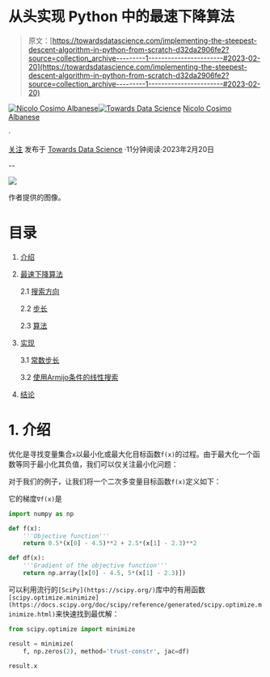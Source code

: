 # 从头实现 Python 中的最速下降算法

> 原文：[https://towardsdatascience.com/implementing-the-steepest-descent-algorithm-in-python-from-scratch-d32da2906fe2?source=collection_archive---------1-----------------------#2023-02-20](https://towardsdatascience.com/implementing-the-steepest-descent-algorithm-in-python-from-scratch-d32da2906fe2?source=collection_archive---------1-----------------------#2023-02-20)

[](https://nicolo-albanese.medium.com/?source=post_page-----d32da2906fe2--------------------------------)[![Nicolo Cosimo Albanese](../Images/9a2c26207146741b58c3742927d09450.png)](https://nicolo-albanese.medium.com/?source=post_page-----d32da2906fe2--------------------------------)[](https://towardsdatascience.com/?source=post_page-----d32da2906fe2--------------------------------)[![Towards Data Science](../Images/a6ff2676ffcc0c7aad8aaf1d79379785.png)](https://towardsdatascience.com/?source=post_page-----d32da2906fe2--------------------------------) [Nicolo Cosimo Albanese](https://nicolo-albanese.medium.com/?source=post_page-----d32da2906fe2--------------------------------)

·

[关注](https://medium.com/m/signin?actionUrl=https%3A%2F%2Fmedium.com%2F_%2Fsubscribe%2Fuser%2F7430df412ec&operation=register&redirect=https%3A%2F%2Ftowardsdatascience.com%2Fimplementing-the-steepest-descent-algorithm-in-python-from-scratch-d32da2906fe2&user=Nicolo+Cosimo+Albanese&userId=7430df412ec&source=post_page-7430df412ec----d32da2906fe2---------------------post_header-----------) 发布于 [Towards Data Science](https://towardsdatascience.com/?source=post_page-----d32da2906fe2--------------------------------) ·11分钟阅读·2023年2月20日[](https://medium.com/m/signin?actionUrl=https%3A%2F%2Fmedium.com%2F_%2Fvote%2Ftowards-data-science%2Fd32da2906fe2&operation=register&redirect=https%3A%2F%2Ftowardsdatascience.com%2Fimplementing-the-steepest-descent-algorithm-in-python-from-scratch-d32da2906fe2&user=Nicolo+Cosimo+Albanese&userId=7430df412ec&source=-----d32da2906fe2---------------------clap_footer-----------)

--

[](https://medium.com/m/signin?actionUrl=https%3A%2F%2Fmedium.com%2F_%2Fbookmark%2Fp%2Fd32da2906fe2&operation=register&redirect=https%3A%2F%2Ftowardsdatascience.com%2Fimplementing-the-steepest-descent-algorithm-in-python-from-scratch-d32da2906fe2&source=-----d32da2906fe2---------------------bookmark_footer-----------)![](../Images/0fbf614bb4efdb8d5bcf885b4aa8bb4b.png)

作者提供的图像。

# 目录

1.  [介绍](#8cf1)

1.  [最速下降算法](#22bb)

    2.1 [搜索方向](#2e50)

    2.2 [步长](#e299)

    2.3 [算法](#b179)

1.  [实现](#43e9)

    3.1 [常数步长](#e046)

    3.2 [使用Armijo条件的线性搜索](#db67)

1.  [结论](#6c34)

# 1. 介绍

优化是寻找变量集合`x`以最小化或最大化目标函数`f(x)`的过程。由于最大化一个函数等同于最小化其负值，我们可以仅关注最小化问题：

对于我们的例子，让我们将一个二次多变量目标函数`f(x)`定义如下：

它的梯度`∇f(x)`是

```py
import numpy as np

def f(x):
    '''Objective function'''
    return 0.5*(x[0] - 4.5)**2 + 2.5*(x[1] - 2.3)**2

def df(x):
    '''Gradient of the objective function'''
    return np.array([x[0] - 4.5, 5*(x[1] - 2.3)])
```

可以利用流行的`[SciPy](https://scipy.org/)`库中的有用函数`[scipy.optimize.minimize](https://docs.scipy.org/doc/scipy/reference/generated/scipy.optimize.minimize.html)`来快速找到最优解：

```py
from scipy.optimize import minimize

result = minimize(
    f, np.zeros(2), method='trust-constr', jac=df)

result.x
```
